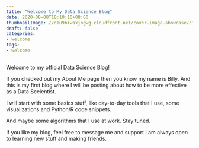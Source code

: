 ```yaml
---
title: "Welcome to My Data Science Blog"
date: 2020-08-08T18:10:10+08:00
thumbnailImage: //d1u9biwaxjngwg.cloudfront.net/cover-image-showcase/city-750.jpg
draft: false
categories:
- welcome
tags:
- welcome
---
```

Welcome to my official Data Science Blog!

If you checked out my About Me page then you know my name is Billy. And this is my first blog where I will be posting about how to be more effective as a Data Sceientist.

I will start with some basics stuff, like day-to-day tools that I use, some visualizations and Python/R code snippets.

And maybe some algorithms that I use at work. Stay tuned.

If you like my blog, feel free to message me and support I am always open to learning new stuff and making friends.
